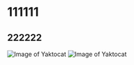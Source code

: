 # 111111
## 222222
![Image of Yaktocat](https://octodex.github.com/images/yaktocat.png)
![Image of Yaktocat](https://assets.elanco.com/8e0bf1c2-1ae4-001f-9257-f2be3c683fb1/fca42f04-2474-4302-a238-990c8aebfe8c/Siamese_cat_1110x740.jpg?w=1200&q=75&auto=format)
